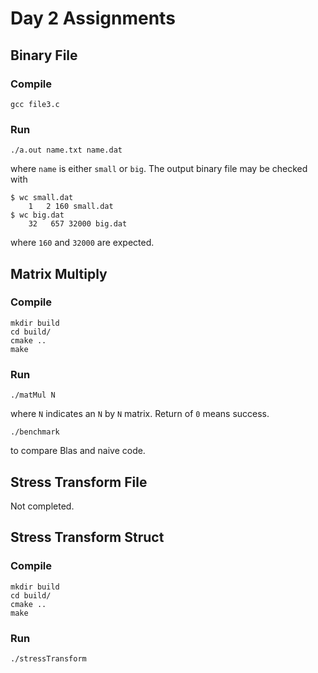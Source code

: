# Day 2 Assignments

## Binary File

### Compile 
```
gcc file3.c
```

### Run 
```
./a.out name.txt name.dat
```
where `name` is either `small` or `big`. The output binary file may be checked with

```
$ wc small.dat
    1   2 160 small.dat
$ wc big.dat
    32   657 32000 big.dat
```
where `160` and `32000` are expected.

## Matrix Multiply

### Compile
```
mkdir build
cd build/
cmake ..
make
```

### Run
```
./matMul N
```
where `N` indicates an `N` by `N` matrix. Return of `0` means success. 

```
./benchmark
```
to compare Blas and naive code. 

## Stress Transform File
Not completed.

## Stress Transform Struct

### Compile
```
mkdir build
cd build/
cmake ..
make
```

### Run
```
./stressTransform
```



